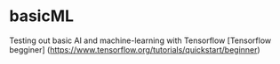 # basicML
Testing out basic AI and machine-learning with Tensorflow
[Tensorflow begginer]  (https://www.tensorflow.org/tutorials/quickstart/beginner) 
